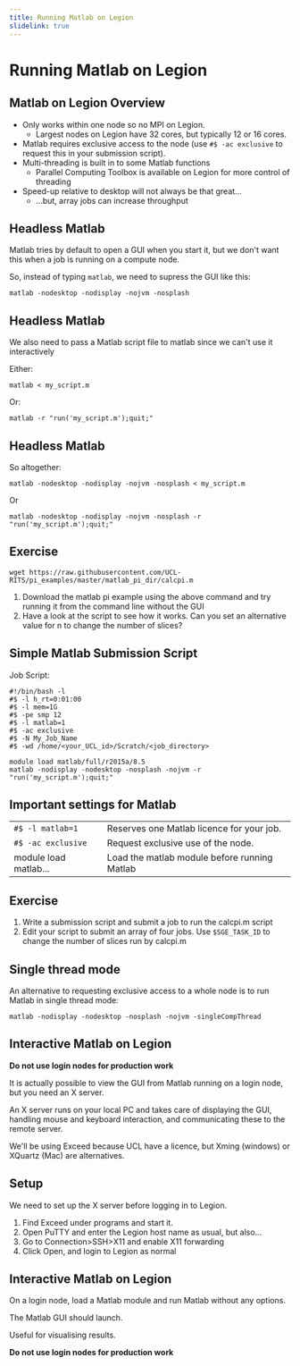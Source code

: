 ```yaml
---
title: Running Matlab on Legion
slidelink: true
---
```


Running Matlab on Legion
========================

Matlab on Legion Overview
-------------------------

* Only works within one node so no MPI on Legion.
  - Largest nodes on Legion have 32 cores, but typically 12 or 16 cores.
* Matlab requires exclusive access to the node (use `#$ -ac exclusive` to request this in your submission script).
* Multi-threading is built in to some Matlab functions
  - Parallel Computing Toolbox is available on Legion for more control of threading
* Speed-up relative to desktop will not always be that great...
  - ...but, array jobs can increase throughput


Headless Matlab
---------------

Matlab tries by default to open a GUI when you start it, but we don't want this when a job is running on a compute node.

So, instead of typing `matlab`, we need to supress the GUI like this:

```
matlab -nodesktop -nodisplay -nojvm -nosplash
```

Headless Matlab
---------------

We also need to pass a Matlab script file to matlab since we can't use it interactively

Either:

```
matlab < my_script.m
```

Or:

```
matlab -r "run('my_script.m');quit;"
```

Headless Matlab
---------------

So altogether:

```
matlab -nodesktop -nodisplay -nojvm -nosplash < my_script.m
```

Or

```
matlab -nodesktop -nodisplay -nojvm -nosplash -r "run('my_script.m');quit;"
```

Exercise
--------

```
wget https://raw.githubusercontent.com/UCL-RITS/pi_examples/master/matlab_pi_dir/calcpi.m
```
1. Download the matlab pi example using the above command and try running it from the command line without the GUI
2. Have a look at the script to see how it works. Can you set an alternative value for n to change the number of slices?

Simple Matlab Submission Script
-------------------------------

Job Script:

```
#!/bin/bash -l
#$ -l h_rt=0:01:00
#$ -l mem=1G
#$ -pe smp 12
#$ -l matlab=1
#$ -ac exclusive
#$ -N My_Job_Name
#$ -wd /home/<your_UCL_id>/Scratch/<job_directory>

module load matlab/full/r2015a/8.5
matlab -nodisplay -nodesktop -nosplash -nojvm -r "run('my_script.m');quit;"
```

Important settings for Matlab
-----------------------------

|                       |                                              |
| --------------------- | -------------------------------------------- |
| `#$ -l matlab=1`      | Reserves one Matlab licence for your job.    |
| `#$ -ac exclusive`    | Request exclusive use of the node.           |
| module load matlab... | Load the matlab module before running Matlab |

Exercise
--------

1. Write a submission script and submit a job to run the calcpi.m script
2. Edit your script to submit an array of four jobs. Use `$SGE_TASK_ID` to change the number of slices run by calcpi.m

Single thread mode
------------------

An alternative to requesting exclusive access to a whole node is to run Matlab in single thread mode:

```
matlab -nodisplay -nodesktop -nosplash -nojvm -singleCompThread
```


Interactive Matlab on Legion
----------------------------

**Do not use login nodes for production work**

It is actually possible to view the GUI from Matlab running on a login node, but you need an X server.

An X server runs on your local PC and takes care of displaying the GUI, handling mouse and keyboard interaction, and communicating these to the remote server.

We'll be using Exceed because UCL have a licence, but Xming (windows) or XQuartz (Mac) are alternatives.

Setup
-----

We need to set up the X server before logging in to Legion.

1. Find Exceed under programs and start it.
2. Open PuTTY and enter the Legion host name as usual, but also...
3. Go to Connection>SSH>X11 and enable X11 forwarding
4. Click Open, and login to Legion as normal

Interactive Matlab on Legion
----------------------------

On a login node, load a Matlab module and run Matlab without any options.

The Matlab GUI should launch.

Useful for visualising results.

**Do not use login nodes for production work**
